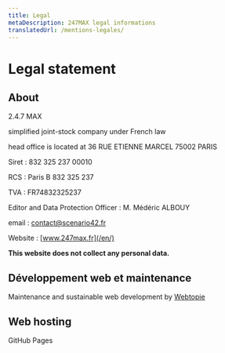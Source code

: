 ```yaml
---
title: Legal
metaDescription: 247MAX legal informations
translatedUrl: /mentions-legales/
---
```


# Legal statement

## About

2.4.7 MAX

simplified joint-stock company under French law

head office is located at 36 RUE ETIENNE MARCEL 75002 PARIS

Siret : 832 325 237 00010

RCS : Paris B 832 325 237

TVA : FR74832325237

Editor and Data Protection Officer : M. Médéric ALBOUY

email&nbsp;: [contact@scenario42.fr](mailto:contact@scenario42.fr)

Website&nbsp;: [www.247max.fr](/en/)

**This website does not collect any personal data.**

## Développement web et maintenance

Maintenance and sustainable web development by [Webtopie](https://webtopie.fr)

## Web hosting

GitHub Pages